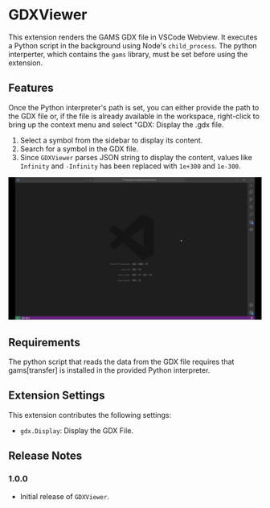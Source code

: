 # GDXViewer
This extension renders the GAMS GDX file in VSCode Webview. It executes a Python script in the background using Node's `child_process`. The python interperter, which contains the `gams` library, must be set before using the extension. 

## Features
Once the Python interpreter's path is set, you can either provide the path to the GDX file or, if the file is already available in the workspace, right-click to bring up the context menu and select "GDX: Display the .gdx file.

1. Select a symbol from the sidebar to display its content.
2. Search for a symbol in the GDX file.
3. Since `GDXViewer` parses JSON string to display the content, values like `Infinity` and `-Infinity` has been replaced with `1e+300` and `1e-300`.

![Demo of GDXViewer](images/gdxviewerUsage.gif)

## Requirements

The python script that reads the data from the GDX file requires that gams\[transfer] is installed in the provided Python interpreter.

## Extension Settings

This extension contributes the following settings:

* `gdx.Display`: Display the GDX File.

## Release Notes

### 1.0.0

- Initial release of `GDXViewer`.